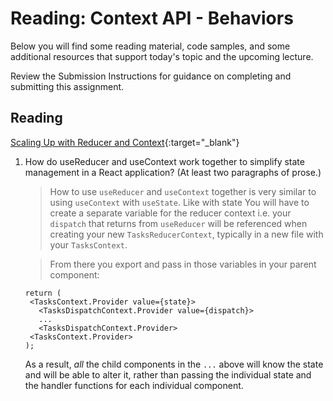 # Reading: Context API - Behaviors

Below you will find some reading material, code samples, and some additional resources that support today's topic and the upcoming lecture.

Review the Submission Instructions for guidance on completing and submitting this assignment.

## Reading

[Scaling Up with Reducer and Context](https://react.dev/learn/scaling-up-with-reducer-and-context){:target="\_blank"}

1. How do useReducer and useContext work together to simplify state management in a React application? (At least two paragraphs of prose.)
   > How to use `useReducer` and `useContext` together is very similar to using `useContext` with `useState`.  Like with state You will have to create a separate variable for the reducer context i.e. your `dispatch` that returns from `useReducer` will be referenced when creating your new  `TasksReducerContext`, typically in a new file with your `TasksContext`.
   
   > From there you export and pass in those variables in your parent component:
   ```
   return (
    <TasksContext.Provider value={state}>
      <TasksDispatchContext.Provider value={dispatch}>
      ...
      <TasksDispatchContext.Provider>
    <TasksContext.Provider>
   );
   ```
   As a result, *all* the child components in the `...` above will know the state and will be able to alter it, rather than passing the individual state and the handler functions for each individual component.